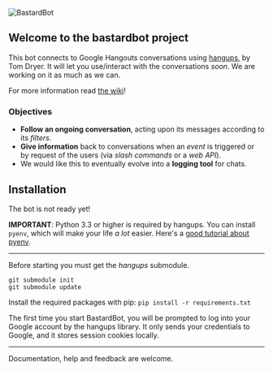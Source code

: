 ![BastardBot](https://raw.githubusercontent.com/wiki/elamperti/bastardbot/images/bastard_banner720.png)

## Welcome to the bastardbot project

This bot connects to Google Hangouts conversations using
[hangups](https://github.com/tdryer/hangups/), by Tom Dryer.
It will let you use/interact with the conversations *soon*.
We are working on it as much as we can.

For more information read [the wiki](wiki)!

### Objectives

  * **Follow an ongoing conversation**, acting upon its messages according to its *filters*.
  * **Give information** back to conversations when an *event* is triggered or by request of the users (via *slash commands* or a *web API*).
  * We would like this to eventually evolve into a **logging tool** for chats.


Installation
------------

The bot is not ready yet!

**IMPORTANT**: Python 3.3 or higher is required by hangups.
You can install `pyenv`, which will make your life *a lot* easier. 
Here's a [good tutorial about pyenv](http://davebehnke.com/python-pyenv-ubuntu.html).

---

Before starting you must get the *hangups* submodule.
```
git submodule init
git submodule update
```

Install the required packages with pip: 
`pip install -r requirements.txt`

The first time you start BastardBot, you will be prompted to log into your Google
account by the hangups library. It only sends your credentials to Google, and it 
stores session cookies locally.

---

Documentation, help and feedback are welcome.
